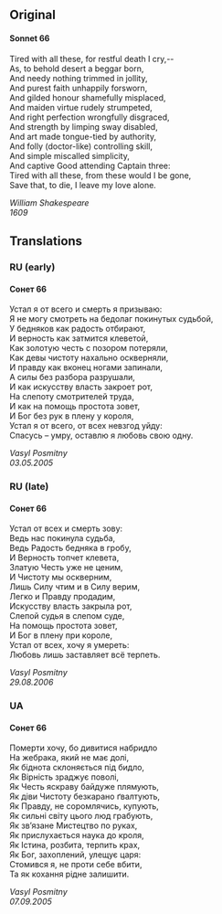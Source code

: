 ## Original
#### Sonnet 66

Tired with all these, for restful death I cry,--  
As, to behold desert a beggar born,  
And needy nothing trimmed in jollity,  
And purest faith unhappily forsworn,  
And gilded honour shamefully misplaced,  
And maiden virtue rudely strumpeted,  
And right perfection wrongfully disgraced,  
And strength by limping sway disabled,  
And art made tongue-tied by authority,  
And folly (doctor-like) controlling skill,  
And simple miscalled simplicity,  
And captive Good attending Captain three:  
Tired with all these, from these would I be gone,  
Save that, to die, I leave my love alone.  

*William Shakespeare  
1609*

## Translations
### RU (early)
#### Сонет 66

Устал я от всего и смерть я призываю:  
Я не могу смотреть на бедолаг покинутых судьбой,  
У бедняков как радость отбирают,  
И верность как затмится клеветой,  
Как золотую честь с позором потеряли,  
Как девы чистоту нахально оскверняли,  
И правду как вконец ногами запинали,  
А силы без разбора разрушали,  
И как искусству власть закроет рот,  
На слепоту смотрителей труда,  
И как на помощь простота зовет,  
И Бог без рук в плену у короля,  
Устал я от всего, от всех невзгод уйду:  
Спасусь – умру, оставлю я любовь свою одну.  

*Vasyl Posmitny  
03.05.2005*

### RU (late)
#### Сонет 66
  Устал от всех и смерть зову:  
  Ведь нас покинула судьба,  
  Ведь Радость бедняка в гробу,  
  И Верность топчет клевета,  
  Златую Честь уже не ценим,  
  И Чистоту мы оскверним,  
  Лишь Силу чтим  и в Силу верим,  
  Легко и Правду продадим,  
  Искусству власть закрыла рот,  
  Слепой судья в слепом суде,  
  На помощь простота зовет,  
  И Бог в плену при короле,  
  Устал от всех, хочу я умереть:  
  Любовь лишь заставляет всё терпеть.

  *Vasyl Posmitny  
  29.08.2006*

### UA
#### Сонет 66

Померти хочу, бо дивитися набридло  
На жебрака, який не має долі,  
Як біднота склоняється під бидло,  
Як Вірність зраджує поволі,  
Як Честь яскраву байдуже плямують,  
Як діви Чистоту безкарано ґвалтують,  
Як Правду, не соромлячись, купують,  
Як сильні світу цього люд грабують,  
Як зв’язане  Мистецтво по руках,  
Як прислухається наука до кроля,  
Як Істина, розбита, терпить крах,  
Як Бог, захоплений, улещує царя:  
Стомився я, не проти себе вбити,  
Та як кохання рідне залишити.  

*Vasyl Posmitny  
07.09.2005*
